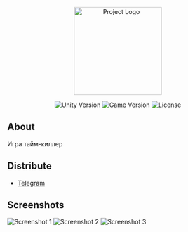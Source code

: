 <p align="center">
      <img src="https://i.ibb.co/zfDTMqk/Logo.png" alt="Project Logo" width="200">
</p>

<p align="center">
   <img src="https://img.shields.io/badge/Unity%202022.3.15f1%20LTS%20-%20Version%20-%20violet" alt="Unity Version">
   <img src="https://img.shields.io/badge/Build-Game%20Version-greenyellow" alt="Game Version">
   <img src="https://img.shields.io/badge/No%20Licence-Licence-whitered" alt="License">
</p>

## About

Игра тайм-киллер

## Distribute

- [Telegram](https://t.me/ghgkgkrjkfjfjkxeddkkw)

## Screenshots

<p>
      <img src="https://i.ibb.co/DQNQvd1/Screenshot-1.png" alt="Screenshot 1">
      <img src="https://i.ibb.co/8XKLgFB/Screenshot-2.png" alt="Screenshot 2">
      <img src="https://i.ibb.co/cxNzbg4/Screenshot-3.png" alt="Screenshot 3">
</p>
